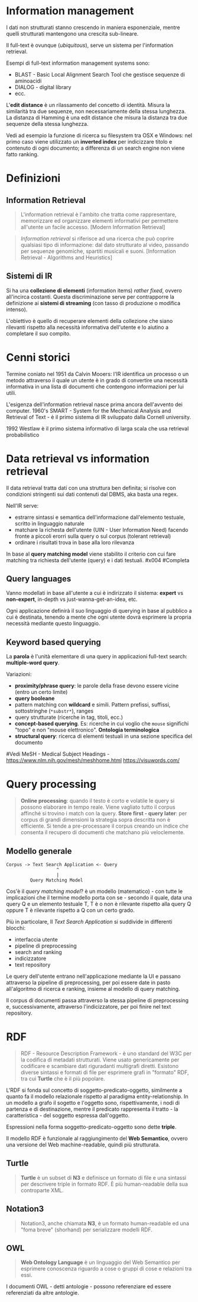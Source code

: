 # Information management
I dati non strutturati stanno crescendo in maniera esponenziale, mentre quelli strutturati mantengono una crescita sub-lineare.

Il full-text è ovunque (*ubiquitous*), serve un sistema per l'information retrieval.

Esempi di full-text information management systems sono:
- BLAST - Basic Local Alignment Search Tool che gestisce sequenze di aminoacidi
- DIALOG - digital library
- ecc.

L'**edit distance** è un rilassamento del concetto di identità. Misura la similarità tra due sequenze, non necessariamente della stessa lunghezza. La distanza di Hamming è una edit distance che misura la distanza tra due sequenze della stessa lunghezza.

Vedi ad esempio la funzione di ricerca su filesystem tra OSX e Windows: nel primo caso viene utilizzato un **inverted index** per indicizzare titolo e contenuto di ogni documento; a differenza di un search engine non viene fatto ranking.

# Definizioni
## Information Retrieval
>L'information retrieval è l'ambito che tratta come rappresentare, memorizzare ed organizzare elementi informativi per permettere all'utente un facile accesso. \[Modern Information Retrieval]

>_Information retrieval_ si riferisce ad una ricerca che può coprire qualsiasi tipo di informazione: dal dato strutturato al video, passando per sequenze genomiche, spartiti musicali e suoni. \[Information Retrieval - Algorithms and Heuristics]

## Sistemi di IR
Si ha una **collezione di elementi** (information items) *rather fixed*, ovvero all'incirca costanti. Questa discriminazione serve per contrapporre la definizione ai **sistemi di streaming** (con tasso di produzione o modifica intenso).

L'obiettivo è quello di recuperare elementi della collezione che siano rilevanti rispetto alla necessità informativa dell'utente e lo aiutino a completare il suo compito.
# Cenni storici
Termine coniato nel 1951 da Calvin Mooers: l'IR identifica un processo o un metodo attraverso il quale un utente è in grado di convertire una necessità informativa in una lista di documenti che contengono informazioni per lui utili.

L'esigenza dell'information retrieval nasce prima ancora dell'avvento dei computer.
1960's SMART - System for the Mechanical Analysis and Retrieval of Text - è il primo sistema di IR sviluppato dalla Cornell university.

1992 Westlaw è il primo sistema informativo di larga scala che usa retrieval probabilistico

# Data retrieval vs information retrieval
Il data retrieval tratta dati con una struttura ben definita; si risolve con condizioni stringenti sui dati contenuti dal DBMS, aka basta una regex.

Nell'IR serve:
- estrarre sintassi e semantica dell'informazione dall'elemento testuale, scritto in linguaggio naturale
- matchare la richesta dell'utente (UIN - User Information Need) facendo fronte a piccoli erorri sulla query o sul corpus (tolerant retrieval)
- ordinare i risultati trova in base alla loro rilevanza

In base al **query matching model** viene stabilito il criterio con cui fare matching tra richiesta dell'utente (query) e i dati testuali.
#x004 #Completa 
## Query languages
Vanno modellati in base all'utente a cui è indirizzato il sistema: **expert** vs **non-expert**, in-depth vs just-wanna-get-an-idea, etc.

Ogni applicazione definirà il suo linguaggio di querying in base al pubblico a cui è destinata, tenendo a mente che ogni utente dovrà esprimere la propria necessità mediante questo linguaggio.

## Keyword based querying
La **parola** è l'unità elementare di una query in applicazioni full-text search: **multiple-word query**.

Variazioni:
- **proximity/phrase query**: le parole della frase devono essere vicine (entro un certo limite)
- **query booleane**
- pattern matching con **wildcard** e simili. Pattern prefissi, suffissi, sottostringhe (`*substr*`), ranges
- query strutturate (ricerche in tag, titoli, ecc.)
- **concept-based querying**. Es: ricerche in cui voglio che `mouse` significhi "topo" e non "mouse elettronico". **Ontologia terminologica**
- **structural query**: ricerca di elementi testuali in una sezione specifica del documento

#Vedi MeSH - Medical Subject Headings - https://www.nlm.nih.gov/mesh/meshhome.html
https://visuwords.com/

# Query processing
>**Online processing**: quando il testo è corto e volatile le query si possono elaborare in tempo reale. Viene vagliato tutto il corpus affinché si trovino i match con la query.
>**Store first - query later**: per corpus di grandi dimensioni la strategia sopra descritta non è efficiente. Si tende a pre-processare il corpus creando un indice che consenta il recupero di documenti che matchano più veloclemente.


## Modello generale
```
Corpus -> Text Search Application <- Query
                   ^
	               |
	     Query Matching Model
```

Cos'è il _query matching model_? è un modello (matematico) - con tutte le implicazioni che il termine modello porta con se - secondo il quale, data una query Q e un elemento testuale T, T è o non è rilevante rispetto alla query Q oppure T è rilevante rispetto a Q con un certo grado.

Più in particolare, Il _Text Search Application_ si suddivide in differenti blocchi:
- interfaccia utente
- pipeline di preprocessing
- search and ranking
- indicizzatore
- text repository

Le query dell'utente entrano nell'applicazione mediante la UI e passano attraverso la pipeline di preprocessing, per poi essere date in pasto all'algoritmo di ricerca e ranking, insieme al modello di query matching.

Il corpus di documenti passa attraverso la stessa pipeline di preprocessing e, successivamente, attraverso l'indicizzatore, per poi finire nel text repository.
# RDF
>RDF - Resource Description Framework - è uno standard del W3C per la codifica di metadati strutturati. Viene usato genericamente per codificare e scambiare dati riguradanti multigrafi diretti. Esistono diverse sintassi e formati di file per esprimere grafi in "formato" RDF, tra cui **Turtle** che è il più popolare.

L'RDF si fonda sul concetto di soggetto-predicato-oggetto, similmente a quanto fa il modello relazionale rispetto al paradigma entity-relationship. In un modello a grafo il sogetto e l'oggetto sono, rispettivamente, i nodi di partenza e di destinazione, mentre il predicato rappresenta il tratto - la caratteristica - del soggetto espressa dall'oggetto.

Espressioni nella forma soggetto-predicato-oggetto sono dette **triple**.

Il modello RDF è funzionale al raggiungimento del **Web Semantico**, ovvero una versione del Web machine-readable, quindi più strutturata.

## Turtle
>**Turtle** è un subset di **N3** e definisce un formato di file e una sintassi per descrivere triple in formato RDF. È più human-readable della sua controparte XML.


## Notation3
>Notation3, anche chiamata **N3**, è un formato human-readable ed una "foma breve" (shorhand) per serializzare modelli RDF.


## OWL
>**Web Ontology Language** è un linguaggio del Web Semantico per esprimere conoscenza riguardo a cose o gruppi di cose e relazioni tra essi.

I documenti OWL - detti antologie - possono referenziare ed essere referenziati da altre antologie.